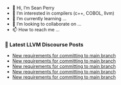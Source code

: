 - 👋 Hi, I’m Sean Perry
- 👀 I’m interested in compilers (c++, COBOL, llvm)
- 🌱 I’m currently learning ...
- 💞️ I’m looking to collaborate on ...
- 📫 How to reach me ...

<!---
s66perry/s66perry is a ✨ special ✨ repository because its `README.md` (this file) appears on your GitHub profile.
You can click the Preview link to take a look at your changes.
--->
### 📕 Latest LLVM Discourse Posts

<!-- DISCOURSE-LLVM:START -->
- [New requirements for committing to main branch](https://discourse.llvm.org/t/new-requirements-for-committing-to-main-branch/76530?page=2#post_35)
- [New requirements for committing to main branch](https://discourse.llvm.org/t/new-requirements-for-committing-to-main-branch/76530?page=2#post_34)
- [New requirements for committing to main branch](https://discourse.llvm.org/t/new-requirements-for-committing-to-main-branch/76530?page=2#post_33)
- [New requirements for committing to main branch](https://discourse.llvm.org/t/new-requirements-for-committing-to-main-branch/76530?page=2#post_32)
- [New requirements for committing to main branch](https://discourse.llvm.org/t/new-requirements-for-committing-to-main-branch/76530?page=2#post_31)
<!-- DISCOURSE-LLVM:END -->
